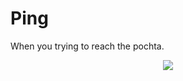 <link rel="shortcut icon" type="image/x-icon" href="favicon.ico">

# Ping 
When you trying to reach the pochta.

<p align="center">
    <img src="https://mntw.github.io/postal-ping/demo.svg">
</p>
